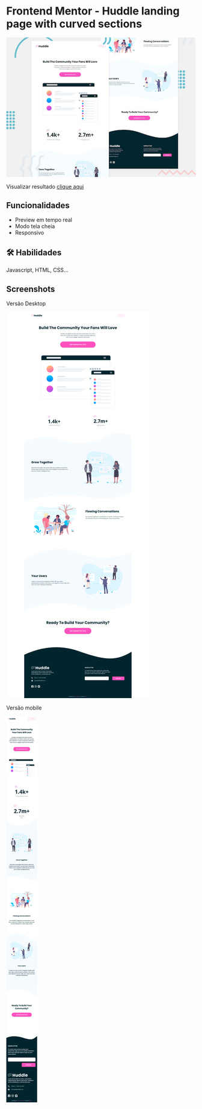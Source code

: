 # Frontend Mentor - Huddle landing page with curved sections

![Header/intro section for the Huddle landing page with curved sections](assets/design/desktop-preview.jpg)

Visualizar resultado [clique aqui](https://huddle-landing-page-with-curved-sections-master-sand-psi.vercel.app/)

## Funcionalidades

- Preview em tempo real
- Modo tela cheia
- Responsivo

## 🛠 Habilidades

Javascript, HTML, CSS...

## Screenshots

Versão Desktop

![App Screenshot](assets/design/screenshot/versao-desktop.png)

Versão mobile

![App Screenshot](assets/design/screenshot/versao-mobile.png)
